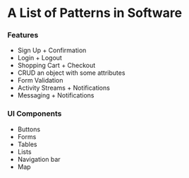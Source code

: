 # A List of Patterns in Software

### Features

* Sign Up + Confirmation
* Login + Logout
* Shopping Cart + Checkout
* CRUD an object with some attributes
* Form Validation
* Activity Streams + Notifications
* Messaging + Notifications

### UI Components

* Buttons
* Forms
* Tables
* Lists
* Navigation bar
* Map
